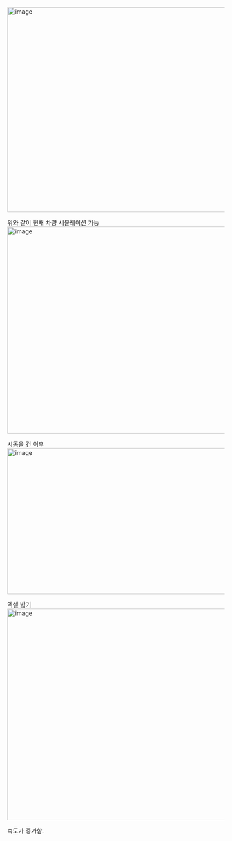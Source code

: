 <img width="590" height="475" alt="image" src="https://github.com/user-attachments/assets/121f7879-ed94-4fbd-842b-49258fdd6735" />

위와 같이 현재 차량 시뮬레이션 가능
&nbsp;
&nbsp;
<img width="608" height="479" alt="image" src="https://github.com/user-attachments/assets/f599af2c-0f1c-4450-9c7c-8f2540255a21" />

시동을 건 이후
&nbsp;
&nbsp;
<img width="1019" height="338" alt="image" src="https://github.com/user-attachments/assets/b236ffc6-d311-4883-ba7d-51966360ae1e" />

엑셀 밟기
&nbsp;
&nbsp;
<img width="594" height="490" alt="image" src="https://github.com/user-attachments/assets/40f0c919-7a8d-459b-8dd3-4245506db471" />

속도가 증가함.
